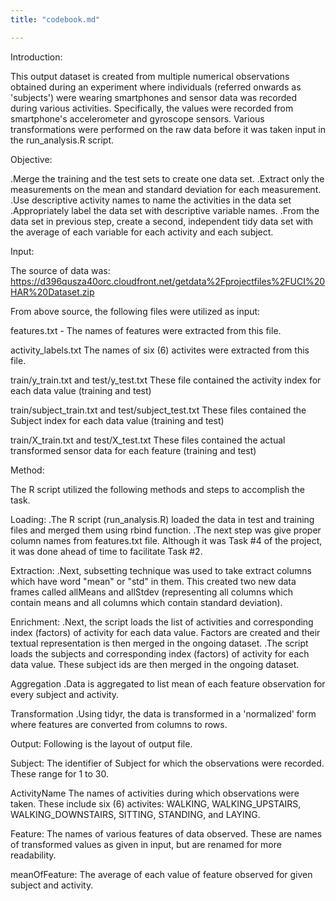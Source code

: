 ```yaml
---
title: "codebook.md"

---
```

Introduction:

This output dataset is created from multiple numerical observations obtained during an experiment where individuals (referred onwards as 'subjects') were wearing smartphones and sensor data was recorded during various activities. Specifically, the values were recorded from smartphone's accelerometer and gyroscope sensors. Various transformations were performed on the raw data before it was taken input in the run_analysis.R script.

Objective:

.Merge the training and the test sets to create one data set.
.Extract only the measurements on the mean and standard deviation for each measurement.
.Use descriptive activity names to name the activities in the data set
.Appropriately label the data set with descriptive variable names.
.From the data set in previous step, create a second, independent tidy data set with the average of each variable for each activity and each subject.


Input:

The source of data was: https://d396qusza40orc.cloudfront.net/getdata%2Fprojectfiles%2FUCI%20HAR%20Dataset.zip 

From above source, the following files were utilized as input:


features.txt  - The names of features were extracted from this file. 

activity_labels.txt The names of six (6) activites were extracted from this file. 

train/y_train.txt and test/y_test.txt These file contained the activity index for each data value (training and test) 

train/subject_train.txt and test/subject_test.txt These files contained the Subject index for each data value (training and test) 

train/X_train.txt and test/X_test.txt These files contained the actual transformed sensor data for each feature (training and test) 

Method:

The R script utilized the following methods and steps to accomplish the task.

Loading:
.The R script (run_analysis.R) loaded the data in test and training files and merged them using rbind function. 
.The next step was give proper column names from features.txt file. Although it was Task #4 of the project, it was done ahead of time to facilitate Task #2.

Extraction:
.Next, subsetting technique was used to take extract columns which have word "mean" or "std" in them. This created two new data frames called allMeans and allStdev (representing all columns which contain means and all columns which contain standard deviation).

Enrichment:
.Next, the script loads the list of activities and corresponding index (factors) of activity for each data value. Factors are created and their textual representation is then merged in the ongoing dataset.
.The script loads the subjects and corresponding index (factors) of activity for each data value. These subject ids are then merged in the ongoing dataset.

Aggregation
.Data is aggregated to list mean of each feature observation for every subject and activity.

Transformation
.Using tidyr, the data is transformed in a 'normalized' form where features are converted from columns to rows.

Output:
Following is the layout of output file.

Subject: The identifier of Subject for which the observations were recorded. These range for 1 to 30. 

ActivityName The names of activities during which observations were taken. These include six (6) activites: WALKING, WALKING_UPSTAIRS, WALKING_DOWNSTAIRS, SITTING, STANDING, and LAYING. 

Feature: The names of various features of data observed. These are names of transformed values as given in input, but are renamed for more readability.

meanOfFeature: The average of each value of feature observed for given subject and activity. 


